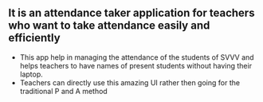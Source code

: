 ## It is an attendance taker application for teachers who want to take attendance easily and efficiently

- This app help in managing the attendance of the students of SVVV and helps teachers to have names of present students without having their laptop.
- Teachers can directly use this amazing UI rather then going for the traditional P and A method
